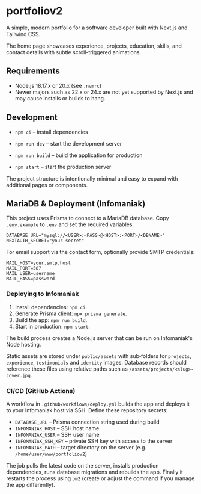 # portfoliov2

A simple, modern portfolio for a software developer built with Next.js and Tailwind CSS.

The home page showcases experience, projects, education, skills, and contact details with subtle scroll-triggered animations.

## Requirements


- Node.js 18.17.x or 20.x (see `.nvmrc`)
- Newer majors such as 22.x or 24.x are not yet supported by Next.js and may cause installs or builds to hang.


## Development

- `npm ci` – install dependencies

- `npm run dev` – start the development server
- `npm run build` – build the application for production
- `npm start` – start the production server

The project structure is intentionally minimal and easy to expand with additional pages or components.

## MariaDB & Deployment (Infomaniak)

This project uses Prisma to connect to a MariaDB database. Copy `.env.example` to `.env` and set the required variables:

```
DATABASE_URL="mysql://<USER>:<PASS>@<HOST>:<PORT>/<DBNAME>"
NEXTAUTH_SECRET="your-secret"
```

For email support via the contact form, optionally provide SMTP credentials:

```
MAIL_HOST=your.smtp.host
MAIL_PORT=587
MAIL_USER=username
MAIL_PASS=password
```

### Deploying to Infomaniak

1. Install dependencies: `npm ci`.
2. Generate Prisma client: `npx prisma generate`.
3. Build the app: `npm run build`.
4. Start in production: `npm start`.

The build process creates a Node.js server that can be run on Infomaniak's Node hosting.

Static assets are stored under `public/assets` with sub‑folders for `projects`, `experience`, `testimonials` and `identity` images. Database records should reference these files using relative paths such as `/assets/projects/<slug>-cover.jpg`.


### CI/CD (GitHub Actions)

A workflow in `.github/workflows/deploy.yml` builds the app and deploys it to your Infomaniak host via SSH. Define these repository secrets:

- `DATABASE_URL` – Prisma connection string used during build
- `INFOMANIAK_HOST` – SSH host name
- `INFOMANIAK_USER` – SSH user name
- `INFOMANIAK_SSH_KEY` – private SSH key with access to the server
- `INFOMANIAK_PATH` – target directory on the server (e.g. `/home/user/www/portfoliov2`)

The job pulls the latest code on the server, installs production dependencies, runs database migrations and rebuilds the app. Finally it restarts the process using `pm2` (create or adjust the command if you manage the app differently).
